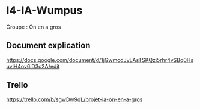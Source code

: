 # I4-IA-Wumpus
Groupe : On en a gros

## Document explication 
https://docs.google.com/document/d/1jGwmcdJyLAsTSKQzi5rhr4vSBq0HsuvlH4ov6iD3c2A/edit

## Trello 
https://trello.com/b/sgwDw9qL/projet-ia-on-en-a-gros
